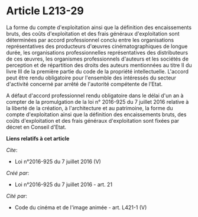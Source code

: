 # Article L213-29

La forme du compte d'exploitation ainsi que la définition des encaissements bruts, des coûts d'exploitation et des frais
généraux d'exploitation sont déterminées par accord professionnel conclu entre les organisations représentatives des
producteurs d'œuvres cinématographiques de longue durée, les organisations professionnelles représentatives des distributeurs
de ces œuvres, les organismes professionnels d'auteurs et les sociétés de perception et de répartition des droits des auteurs
mentionnées au titre II du livre III de la première partie du code de la propriété intellectuelle. L'accord peut être rendu
obligatoire pour l'ensemble des intéressés du secteur d'activité concerné par arrêté de l'autorité compétente de l'Etat. 

A défaut d'accord professionnel rendu obligatoire dans le délai d'un an à compter de la promulgation de la loi n° 2016-925 du
7 juillet 2016 relative à la liberté de la création, à l'architecture et au patrimoine, la forme du compte d'exploitation
ainsi que la définition des encaissements bruts, des coûts d'exploitation et des frais généraux d'exploitation sont fixées
par décret en Conseil d'Etat.

**Liens relatifs à cet article**

_Cite_:

  - Loi n°2016-925 du 7 juillet 2016 (V)

_Créé par_:

  - Loi n°2016-925 du 7 juillet 2016 - art. 21

_Cité par_:

  - Code du cinéma et de l'image animée - art. L421-1 (V)
